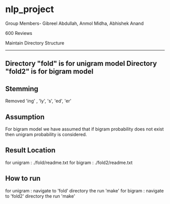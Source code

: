 # nlp_project
Group Members- Gibreel Abdullah, Anmol Midha, Abhishek Anand

600 Reviews

Maintain Directory Structure

-------------------------------------
Directory "fold" is for unigram model
Directory "fold2" is for bigram model
-------------------------------------


Stemming
-------------------------------------
Removed 'ing' , 'ly', 's', 'ed', 'er' 

Assumption
-------------------------------------
For bigram model we have assumed that if bigram probability does not exist then unigram probability is considered.

Result Location
-------------------------------------
for unigram : ./fold/readme.txt
for bigram : ./fold2/readme.txt

How to run
-------------------------------------
for unigram : navigate to 'fold' directory the run 'make'
for bigram : navigate to 'fold2' directory the run 'make'